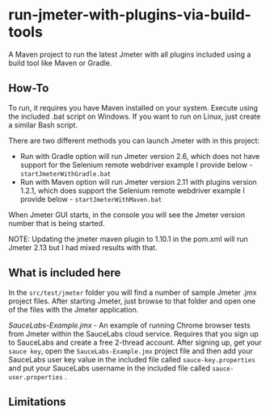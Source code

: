 # run-jmeter-with-plugins-via-build-tools

A Maven project to run the latest Jmeter with all plugins included using a build tool like Maven or Gradle.

## How-To

To run, it requires you have Maven installed on your system.  Execute using the included .bat script 
on Windows.   If you want to run on Linux, just create a similar Bash script.

There are two different methods you can launch Jmeter with in this project:

- Run with Gradle option will run Jmeter version 2.6, which does not have support for the Selenium remote webdriver example I provide below - ```startJmeterWithGradle.bat```
- Run with Maven option will run Jmeter version 2.11 with plugins version 1.2.1, which does support the Selenium remote webdriver example I provide below - ```startJmeterWithMaven.bat```

When Jmeter GUI starts, in the console you will see the Jmeter version number that is being started.

NOTE: Updating the jmeter maven plugin to 1.10.1 in the pom.xml will run Jmeter 2.13 but I had mixed results with that.

## What is included here

In the ```src/test/jmeter``` folder you will find a number of sample Jmeter .jmx project files. After starting Jmeter, just browse to that folder and open one of the files with the Jmeter application.

*SauceLabs-Example.jmx* - An example of running Chrome browser tests from Jmeter within the SauceLabs cloud service.  Requires that you sign up to SauceLabs and create a free 2-thread account.    After signing up, get your ```sauce key```, open the ```SauceLabs-Example.jmx``` project file and then add your SauceLabs user key value in the included file called ```sauce-key.properties``` and put your SauceLabs username in the included file called ```sauce-user.properties``` .

## Limitations




